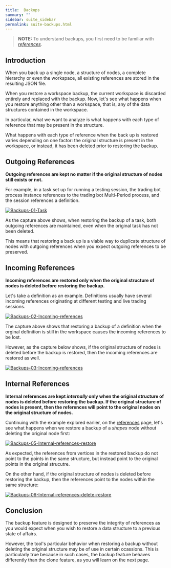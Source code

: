 ```yaml
---
title:  Backups
summary: ""
sidebar: suite_sidebar
permalink: suite-backups.html
---
```


> **NOTE:** To understand backups, you first need to be familiar with [*references*](References).

## Introduction

When you back up a single node, a structure of nodes, a complete hierarchy or even the workspace, all existing references are stored in the resulting JSON file.

When you restore a workspace backup, the current workspace is discarded entirely and replaced with the backup. Now, let's see what happens when you restore anything other than a workspace, that is, any of the data structures contained in the workspace. 

In particular, what we want to analyze is what happens with each type of reference that may be present in the structure.

What happens with each type of reference when the back up is restored varies depending on one factor: the original structure is present in the workspace, or instead, it has been deleted prior to restoring the backup.

## Outgoing References

**Outgoing references are kept no matter if the original structure of nodes still exists or not.**

For example, in a task set up for running a testing session, the trading bot process instance references to the trading bot Multi-Period process, and the session references a definition.

[![Backups-01-Task](https://user-images.githubusercontent.com/13994516/71101855-b2293c00-21b7-11ea-864e-817f74e17a34.gif)](https://user-images.githubusercontent.com/13994516/71101855-b2293c00-21b7-11ea-864e-817f74e17a34.gif)

As the capture above shows, when restoring the backup of a task, both outgoing references are maintained, even when the original task has not been deleted.

This means that restoring a back up is a viable way to duplicate structure of nodes with outgoing references when you expect outgoing references to be preserved.

## Incoming References

**Incoming references are restored only when the original structure of nodes is deleted before restoring the backup.**

Let's take a definition as an example. Definitions usually have several incoming references originating at different testing and live trading sessions.

[![Backups-02-Incoming-references](https://user-images.githubusercontent.com/13994516/71103003-ac345a80-21b9-11ea-947c-6e2c59c299c5.gif)](https://user-images.githubusercontent.com/13994516/71103003-ac345a80-21b9-11ea-947c-6e2c59c299c5.gif)

The capture above shows that restoring a backup of a definition when the orginal definition is still in the workspace causes the incoming references to be lost.

However, as the capture below shows, if the original structure of nodes is deleted before the backup is restored, then the incoming references are restored as well.

[![Backups-03-Incoming-references](https://user-images.githubusercontent.com/13994516/71103005-ac345a80-21b9-11ea-8c0f-5ee78f15aa7a.gif)](https://user-images.githubusercontent.com/13994516/71103005-ac345a80-21b9-11ea-8c0f-5ee78f15aa7a.gif)

## Internal References

**Internal references are kept *internally* only when the original structure of nodes is deleted before restoring the backup. If the original structure of nodes is present, then the references will point to the original nodes on the original structure of nodes.**

Continuing with the example explored earlier, on the [references](References) page, let's see what happens when we restore a backup of a *shapes* node without deleting the original node first:

[![Backups-05-Internal-references-restore](https://user-images.githubusercontent.com/13994516/71107152-de958600-21c0-11ea-8667-d7d56ed24bfb.gif)](https://user-images.githubusercontent.com/13994516/71107152-de958600-21c0-11ea-8667-d7d56ed24bfb.gif)

As expected, the references from vertices in the restored backup do not point to the points in the same structure, but instead point to the original points in the original strucutre.

On the other hand, if the original structure of nodes is deleted before restoring the backup, then the references point to the nodes within the same structure:

[![Backups-06-Internal-references-delete-restore](https://user-images.githubusercontent.com/13994516/71107153-de958600-21c0-11ea-9855-532e2d0631d2.gif)](https://user-images.githubusercontent.com/13994516/71107153-de958600-21c0-11ea-9855-532e2d0631d2.gif)

## Conclusion

The backup feature is designed to preserve the integrity of references as you would expect when you wish to restore a data structure to a previous state of affairs.

However, the tool's particular behavior when restoring a backup without deleting the original structure may be of use in certain ocassions. This is particularly true because in such cases, the backup feature behaves differently than the clone feature, as you will learn on the next page.